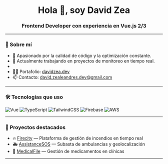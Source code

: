 <h1 align="center">Hola 👋, soy David Zea</h1>
<h3 align="center">Frontend Developer con experiencia en Vue.js 2/3</h3>

---

### 🚀 Sobre mí

- 🧠 Apasionado por la calidad de código y la optimización constante.
- 🔭 Actualmente trabajando en proyectos de monitoreo en tiempo real.
- 
- 👨‍💻 Portafolio: [davidzea.dev](https://davidmzl.github.io/david-zea-portafolio/)
- 📫 Contacto: david.zealeandres.dev@gmail.com

---

### 🛠️ Tecnologías que uso
![Vue](https://img.shields.io/badge/-Vue-34495e?logo=vue.js&logoColor=4FC08D)
![TypeScript](https://img.shields.io/badge/-TypeScript-34495e?logo=typescript)
![TailwindCSS](https://img.shields.io/badge/-TailwindCSS-34495e?logo=tailwind-css)
![Firebase](https://img.shields.io/badge/-Firebase-34495e?logo=firebase)
![AWS](https://img.shields.io/badge/-AWS-34495e?logo=amazon-aws)

---

### 📌 Proyectos destacados

- 🔥 [Firecity](#) — Plataforma de gestión de incendios en tiempo real  
- 🚑 [AssistanceSOS](#) — Subasta de ambulancias y geolocalización  
- 💊 [MedicalFile](#) — Gestión de medicamentos en clínicas

---
